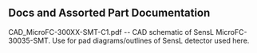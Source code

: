 Docs and Assorted Part Documentation
------------------------------------

CAD_MicroFC-300XX-SMT-C1.pdf -- CAD schematic of SensL MicroFC-30035-SMT.  Use for pad diagrams/outlines of SensL detector used here.
